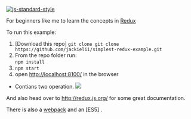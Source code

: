[![js-standard-style](https://img.shields.io/badge/code%20style-standard-brightgreen.svg?style=flat)](http://standardjs.com/)

For beginners like me to learn the concepts in [Redux](https://github.com/reactjs/redux)

To run this example:

1. [Download this repo]  `git clone git clone https://github.com/jackielii/simplest-redux-example.git`
2. From the repo folder run:  
   `npm install`
3. `npm start`
4. open [http://localhost:8100/](http://localhost:8100/) in the browser


* Contians two operation.
     <img src="https://raw.githubusercontent.com/DaqingFeng/React-Redux-Sample/master/image/redux01.png">
     


And also head over to http://redux.js.org/ for some great documentation.

There is also a [webpack](https://github.com/jackielii/simplest-redux-example/tree/webpack) and an [ES5] .
